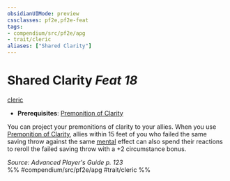 ```yaml
---
obsidianUIMode: preview
cssclasses: pf2e,pf2e-feat
tags:
- compendium/src/pf2e/apg
- trait/cleric
aliases: ["Shared Clarity"]
---
```

# Shared Clarity  *Feat 18*  
[cleric](rules/traits/cleric.md "Cleric Class Trait")  

- **Prerequisites**: [Premonition of Clarity](compendium/feats/premonition-of-clarity-apg.md)

You can project your premonitions of clarity to your allies. When you use [Premonition of Clarity](compendium/feats/premonition-of-clarity-apg.md), allies within 15 feet of you who failed the same saving throw against the same [mental](rules/traits/mental.md "Mental Effect Trait") effect can also spend their reactions to reroll the failed saving throw with a +2 circumstance bonus.

*Source: Advanced Player's Guide p. 123*  
%% #compendium/src/pf2e/apg #trait/cleric %%